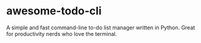 # awesome-todo-cli
A simple and fast command-line to-do list manager written in Python. Great for productivity nerds who love the terminal.

